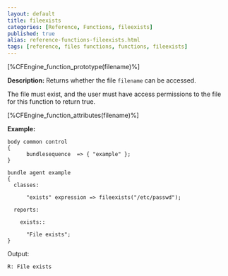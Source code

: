 ```yaml
---
layout: default
title: fileexists
categories: [Reference, Functions, fileexists]
published: true
alias: reference-functions-fileexists.html
tags: [reference, files functions, functions, fileexists]
---
```


[%CFEngine_function_prototype(filename)%]

**Description:** Returns whether the file `filename` can be accessed.

The file must exist, and the user must have access permissions to the file for 
this function to return true.

[%CFEngine_function_attributes(filename)%]

**Example:**  

```cf3
body common control
{
      bundlesequence  => { "example" };
}

bundle agent example
{
  classes:

      "exists" expression => fileexists("/etc/passwd");

  reports:

    exists::

      "File exists";
}
```

Output:

```
R: File exists
```

